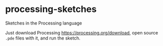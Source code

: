 # processing-sketches
Sketches in the Processing language

Just download Processing https://processing.org/download, open source `.pde` files with it, and run the sketch.
